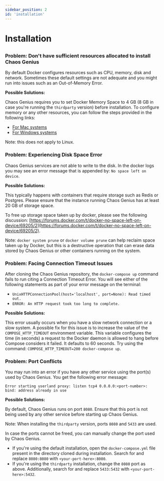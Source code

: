 ```yaml
---
sidebar_position: 2
id: 'installation'
---
```

# Installation

## 

### Problem: Don't have sufficient resources allocated to install Chaos Genius

By default Docker configures resources such as CPU, memory, disk and network. Sometimes these default settings are not adequate and you might run into issues such as an Out-of-Memory Error.

**Possible Solutions:**

Chaos Genius requires you to set Docker Memory Space to 4 GB (8 GB in case you're running the `thirdparty` version) before installation. To configure memory or any other resources, you can follow the steps provided in the following links:
- [For Mac systems](https://docs.docker.com/desktop/mac/#resources)
- [For Windows systems](https://docs.docker.com/desktop/windows/#resources)

Note: this does not apply to Linux.

### Problem: Experiencing Disk Space Error

Chaos Genius services are not able to write to the disk. In the docker logs you may see an error message that is appended by: `No space left on device`.

**Possible Solutions:**

This typically happens with containers that require storage such as Redis or Postgres. Please ensure that the instance running Chaos Genius has at least 20 GB of storage space.

To free up storage space taken up by docker, please see the following discussion: [https://forums.docker.com/t/docker-no-space-left-on-device/69205/2](https://forums.docker.com/t/docker-no-space-left-on-device/69205/2).

Note: `docker system prune` or `docker volume prune` can help reclaim space taken up by Docker, but this is a destructive operation that can erase data stored by Chaos Genius or other containers running on the system.

### Problem: Facing Connection Timeout Issues

After cloning the Chaos Genius repository, the `docker-compose up` command fails to run citing a Connection Timeout Error. You will see either of the following statements as part of your error message on the terminal:

* `UnixHTTPConnectionPool(host='localhost', port=None): Read timed out.`
* `ERROR: An HTTP request took too long to complete.`

**Possible Solutions:**

This error usually occurs when you have a slow network connection or a slow system. A possible fix for this issue is to increase the value of the `COMPOSE_HTTP_TIMEOUT` environment variable. This variable configures the time (in seconds) a request to the Docker daemon is allowed to hang before Compose considers it failed. It defaults to 60 seconds. Try using the command: `COMPOSE_HTTP_TIMEOUT=200 docker-compose up`.

### Problem: Port Conflicts

You may run into an error if you have any other service using the port(s) used by Chaos Genius. You get the following error message:

```
Error starting userland proxy: listen tcp4 0.0.0.0:<port-number>: bind: address already in use
```

**Possible Solutions:**

By default, Chaos Genius runs on port `8080`. Ensure that this port is not being used by any other service before starting up Chaos Genius.

Note: When installing the `thirdparty` version, ports `8080` and `5433` are used.

In case the ports cannot be freed, you can manually change the port used by Chaos Genius.
- If you're using the default installation, open the `docker-compose.yml` file present in the directory cloned during installation. Search for and replace `8080:8080` with `<your-port-here>:8080`.
- If you're using the `thirdparty` installation, change the `8080` port as above. Additionally, search for and replace `5433:5432` with `<your-port-here>:5432`.
